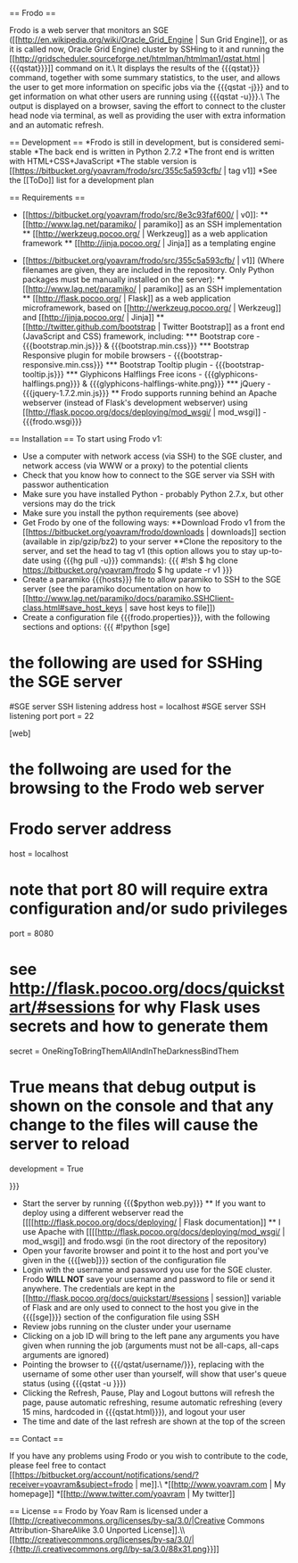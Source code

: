 == Frodo ==

Frodo is a web server that monitors an SGE ([[http://en.wikipedia.org/wiki/Oracle_Grid_Engine | Sun Grid Engine]], or as it is called now, Oracle Grid Engine) cluster by SSHing to it and running the [[http://gridscheduler.sourceforge.net/htmlman/htmlman1/qstat.html | {{{qstat}}}]] command on it.\\
It displays the results of the {{{qstat}}} command, together with some summary statistics, to the user, and allows the user to get more information on specific jobs via the {{{qstat -j}}} and to get information on what other users are running using {{{qstat -u}}}.\\
The output is displayed on a browser, saving the effort to connect to the cluster head node via terminal, as well as providing the user with extra information and an automatic refresh.

== Development ==
*Frodo is still in development, but is considered semi-stable
*The back end is written in Python 2.7.2
*The front end is written with HTML+CSS+JavaScript
*The stable version is [[https://bitbucket.org/yoavram/frodo/src/355c5a593cfb/ | tag v1]]
*See the [[ToDo]] list for a development plan

== Requirements ==
* [[https://bitbucket.org/yoavram/frodo/src/8e3c93faf600/ | v0]]:
** [[http://www.lag.net/paramiko/ | paramiko]] as an SSH implementation
** [[http://werkzeug.pocoo.org/ | Werkzeug]] as a web application framework
** [[http://jinja.pocoo.org/ | Jinja]] as a templating engine

* [[https://bitbucket.org/yoavram/frodo/src/355c5a593cfb/ | v1]] (Where filenames are given, they are included in the repository. Only Python packages must be manually installed on the server):
** [[http://www.lag.net/paramiko/ | paramiko]] as an SSH implementation
** [[http://flask.pocoo.org/ | Flask]] as a web application microframework, based on [[http://werkzeug.pocoo.org/ | Werkzeug]] and [[http://jinja.pocoo.org/ | Jinja]]
** [[http://twitter.github.com/bootstrap | Twitter Bootstrap]] as a front end (JavaScript and CSS) framework, including:
*** Bootstrap core - {{{bootstrap.min.js}}} & {{{bootstrap.min.css}}}
*** Bootstrap Responsive plugin for mobile browsers - {{{bootstrap-responsive.min.css}}}
*** Bootstrap Tooltip plugin - {{{bootstrap-tooltip.js}}}
*** Glyphicons Halflings Free icons - {{{glyphicons-halflings.png}}} & {{{glyphicons-halflings-white.png}}}
*** jQuery - {{{jquery-1.7.2.min.js}}}
** Frodo supports running behind an Apache webserver (instead of Flask's development webserver) using [[http://flask.pocoo.org/docs/deploying/mod_wsgi/ | mod_wsgi]] - {{{frodo.wsgi}}}

== Installation ==
To start using Frodo v1:
* Use a computer with network access (via SSH) to the SGE cluster, and network access (via WWW or a proxy) to the potential clients
* Check that you know how to connect to the SGE server via SSH with passwor authentication
* Make sure you have installed Python - probably Python 2.7.x, but other versions may do the trick
* Make sure you install the python requirements (see above)
* Get Frodo by one of the following ways:
**Download Frodo v1 from the [[https://bitbucket.org/yoavram/frodo/downloads | downloads]] section (available in zip/gzip/bz2) to your server
**Clone the repository to the server, and set the head to tag v1 (this option allows you to stay up-to-date using {{{hg pull -u}}} commands):
{{{
#!sh
$ hg clone https://bitbucket.org/yoavram/frodo
$ hg update -r v1
}}}
* Create a paramiko {{{hosts}}} file to allow paramiko to SSH to the SGE server (see the paramiko documentation on how to [[http://www.lag.net/paramiko/docs/paramiko.SSHClient-class.html#save_host_keys | save host keys to file]])
* Create a configuration file {{{frodo.properties}}}, with the following sections and options:
{{{
#!python
[sge]
# the following are used for SSHing the SGE server

#SGE server SSH listening address
host = localhost
#SGE server SSH listening port
port = 22

[web]
# the follwoing are used for the browsing to the Frodo web server

# Frodo server address
host = localhost
# note that port 80 will require extra configuration and/or sudo privileges
port = 8080
# see http://flask.pocoo.org/docs/quickstart/#sessions for why Flask uses secrets and how to generate them
secret = OneRingToBringThemAllAndInTheDarknessBindThem
# True means that debug output is shown on the console and that any change to the files will cause the server to reload
development = True 

}}} 
* Start the server by running {{{$python web.py}}}
** If you want to deploy using a different webserver read the [[[[http://flask.pocoo.org/docs/deploying/ | Flask documentation]]
** I use Apache with [[[[http://flask.pocoo.org/docs/deploying/mod_wsgi/ | mod_wsgi]] and frodo.wsgi (in the root directory of the repository)
* Open your favorite browser and point it to the host and port you've given in the {{{[web]}}} section of the configuration file
* Login with the username and password you use for the SGE cluster. Frodo **WILL NOT** save your username and password to file or send it anywhere. The credentials are kept in the [[http://flask.pocoo.org/docs/quickstart/#sessions | session]] variable of Flask and are only used to connect to the host you give in the {{{[sge]}}} section of the configuration file using SSH
* Review jobs running on the cluster under your username 
* Clicking on a job ID will bring to the left pane any arguments you have given when running the job (arguments must not be all-caps, all-caps arguments are ignored)
* Pointing the browser to {{{/qstat/username/<username>}}}, replacing <username> with the username of some other user than yourself, will show that user's queue status (using {{{qstat -u <username>}}})
* Clicking the Refresh, Pause, Play and Logout buttons will refresh the page, pause automatic refreshing, resume automatic refreshing (every 15 mins, hardcoded in {{{qstat.html}}}), and logout your user
* The time and date of the last refresh are shown at the top of the screen

== Contact ==

If you have any problems using Frodo or you wish to contribute to the code, please feel free to contact [[https://bitbucket.org/account/notifications/send/?receiver=yoavram&subject=frodo | me]].\\
*[[http://www.yoavram.com | My homepage]]
*[[http://www.twitter.com/yoavram | My twitter]]

== License ==
Frodo by Yoav Ram is licensed under a [[http://creativecommons.org/licenses/by-sa/3.0/|Creative Commons Attribution-ShareAlike 3.0 Unported License]].\\\\
[[http://creativecommons.org/licenses/by-sa/3.0/|{{http://i.creativecommons.org/l/by-sa/3.0/88x31.png}}]]

